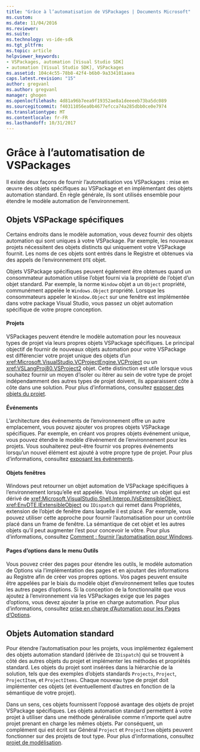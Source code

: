 ```yaml
---
title: "Grâce à l’automatisation de VSPackages | Documents Microsoft"
ms.custom: 
ms.date: 11/04/2016
ms.reviewer: 
ms.suite: 
ms.technology: vs-ide-sdk
ms.tgt_pltfrm: 
ms.topic: article
helpviewer_keywords:
- VSPackages, automation [Visual Studio SDK]
- automation [Visual Studio SDK], VSPackages
ms.assetid: 104c4c55-78b8-42f4-b6b0-9a334101aaea
caps.latest.revision: "15"
author: gregvanl
ms.author: gregvanl
manager: ghogen
ms.openlocfilehash: 4d81a96b7eea9f19352ae8a1deeeeb73ba5dc089
ms.sourcegitcommit: f40311056ea0b4677efcca74a285dbb0ce0e7974
ms.translationtype: MT
ms.contentlocale: fr-FR
ms.lasthandoff: 10/31/2017
---
```

# <a name="providing-automation-for-vspackages"></a>Grâce à l’automatisation de VSPackages
Il existe deux façons de fournir l’automatisation vos VSPackages : mise en œuvre des objets spécifiques au VSPackage et en implémentant des objets automation standard. En règle générale, ils sont utilisés ensemble pour étendre le modèle automation de l’environnement.  
  
## <a name="vspackage-specific-objects"></a>Objets VSPackage spécifiques  
 Certains endroits dans le modèle automation, vous devez fournir des objets automation qui sont uniques à votre VSPackage. Par exemple, les nouveaux projets nécessitent des objets distincts qui uniquement votre VSPackage fournit. Les noms de ces objets sont entrés dans le Registre et obtenues via des appels de l’environnement `DTE` objet.  
  
 Objets VSPackage spécifiques peuvent également être obtenues quand un consommateur automation utilise l’objet fourni via la propriété de l’objet d’un objet standard. Par exemple, la norme `Window` objet a un `Object` propriété, communément appelée le `Windows.Object` propriété. Lorsque les consommateurs appeler le `Window.Object` sur une fenêtre est implémentée dans votre package Visual Studio, vous passez un objet automation spécifique de votre propre conception.  
  
#### <a name="projects"></a>Projets  
 VSPackages peuvent étendre le modèle automation pour les nouveaux types de projet via leurs propres objets VSPackage spécifiques. Le principal objectif de fournir de nouveaux objets automation pour votre VSPackage est différencier votre projet unique des objets d’un <xref:Microsoft.VisualStudio.VCProjectEngine.VCProject> ou un <xref:VSLangProj80.VSProject2> objet. Cette distinction est utile lorsque vous souhaitez fournir un moyen d’isoler ou itérer au sein de votre type de projet indépendamment des autres types de projet doivent, ils apparaissent côte à côte dans une solution. Pour plus d’informations, consultez [exposer des objets du projet](../../extensibility/internals/exposing-project-objects.md).  
  
#### <a name="events"></a>Événements  
 L’architecture des événements de l’environnement offre un autre emplacement, vous pouvez ajouter vos propres objets VSPackage spécifiques. Par exemple, en créant vos propres objets événement unique, vous pouvez étendre le modèle d’événement de l’environnement pour les projets. Vous souhaiterez peut-être fournir vos propres événements lorsqu’un nouvel élément est ajouté à votre propre type de projet. Pour plus d’informations, consultez [exposant les événements](../../extensibility/internals/exposing-events-in-the-visual-studio-sdk.md).  
  
#### <a name="window-objects"></a>Objets fenêtres  
 Windows peut retourner un objet automation de VSPackage spécifiques à l’environnement lorsqu’elle est appelée. Vous implémentez un objet qui est dérivé de <xref:Microsoft.VisualStudio.Shell.Interop.IVsExtensibleObject>, <xref:EnvDTE.IExtensibleObject> ou `IDispatch` qui remet dans Propriétés, extension de l’objet de fenêtre dans laquelle il est placé. Par exemple, vous pouvez utiliser cette approche pour fournir l’automatisation pour un contrôle placé dans un frame de fenêtre. La sémantique de cet objet et les autres objets qu’il peut augmenter l’est pour concevoir le vôtre. Pour plus d’informations, consultez [Comment : fournir l’automatisation pour Windows](../../extensibility/internals/how-to-provide-automation-for-windows.md).  
  
#### <a name="options-pages-on-the-tools-menu"></a>Pages d’options dans le menu Outils  
 Vous pouvez créer des pages pour étendre les outils, le modèle automation de Options via l’implémentation des pages et en ajoutant des informations au Registre afin de créer vos propres options. Vos pages peuvent ensuite être appelées par le biais du modèle objet d’environnement telles que toutes les autres pages d’options. Si la conception de la fonctionnalité que vous ajoutez à l’environnement via les VSPackages exige que les pages d’options, vous devez ajouter la prise en charge automation. Pour plus d’informations, consultez [prise en charge d’Automation pour les Pages d’Options](../../extensibility/internals/automation-support-for-options-pages.md).  
  
## <a name="standard-automation-objects"></a>Objets Automation standard  
 Pour étendre l’automatisation pour les projets, vous implémentez également des objets automation standard (dérivée de `IDispatch`) qui se trouvent à côté des autres objets du projet et implémenter les méthodes et propriétés standard. Les objets du projet sont insérées dans la hiérarchie de la solution, tels que des exemples d’objets standards `Projects`, `Project`, `ProjectItem`, et `ProjectItems`. Chaque nouveau type de projet doit implémenter ces objets (et éventuellement d’autres en fonction de la sémantique de votre projet).  
  
 Dans un sens, ces objets fournissent l’opposé avantage des objets de projet VSPackage spécifiques. Les objets automation standard permettent à votre projet à utiliser dans une méthode généralisée comme n’importe quel autre projet prenant en charge les mêmes objets. Par conséquent, un complément qui est écrit sur Général `Project` et `ProjectItem` objets peuvent fonctionner sur des projets de tout type. Pour plus d’informations, consultez [projet de modélisation](../../extensibility/internals/project-modeling.md).